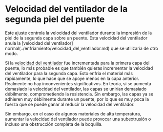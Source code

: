 Velocidad del ventilador de la segunda piel del puente
====
Este ajuste controla la velocidad del ventilador durante la impresión de la piel de la segunda capa sobre un puente. Esta velocidad del ventilador anula la [velocidad del ventilador] normal(../enfriamiento/velocidad_del_ventilador.md) que se utilizaría de otro modo.

Si la [velocidad del ventilador](bridge_fan_speed.md) fue incrementada para la primera capa del puente, lo más probable es que también quieras incrementar la velocidad del ventilador para la segunda capa. Esto enfría el material más rápidamente, lo que hace que se apoye menos en la capa anterior. Realmente no hay inconvenientes significativos. En teoría, si se aumenta demasiado la velocidad del ventilador, las capas se unirían demasiado débilmente, comprometiendo la resistencia. Sin embargo, las capas ya se adhieren muy débilmente durante un puente, por lo que es muy poca la fuerza que se puede ganar al reducir la velocidad del ventilador.

Sin embargo, en el caso de algunos materiales de alta temperatura, aumentar la velocidad del ventilador puede provocar una subextrusión o incluso una obstrucción completa de la boquilla.